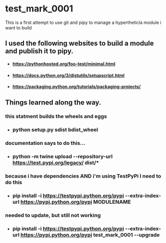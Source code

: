 # test_mark_0001
This is a first attempt to use git and pipy to manage a hypertheticla module i want to build

## I used the following websites to build a module and publish it to pipy.
* #### https://pythonhosted.org/foo-test/minimal.html
* #### https://docs.python.org/3/distutils/setupscript.html
* #### https://packaging.python.org/tutorials/packaging-projects/


## Things learned along the way.
### this statment builds the wheels and eggs
* ### python setup.py sdist bdist_wheel
### documentation says to do this...
* ### python -m twine upload --repository-url https://test.pypi.org/legacy/ dist/*
### because i have dependencies AND i'm using TestPyPi I need to do this
* ### pip install -i https://testpypi.python.org/pypi --extra-index-url https://pypi.python.org/pypi MODULENAME
### needed to update, but still not working
* ### pip install -i https://testpypi.python.org/pypi --extra-index-url https://pypi.python.org/pypi test_mark_0001 --upgrade
